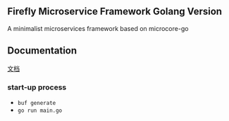 ## Firefly Microservice Framework Golang Version
A minimalist microservices framework based on microcore-go

## Documentation
[文档](https://firefly.lhdht.cn/guide/)

### start-up process
- `buf generate`
- `go run main.go`